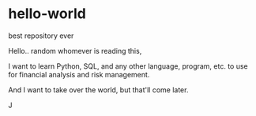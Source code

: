 # hello-world
best repository ever

Hello.. random whomever is reading this,

I want to learn Python, SQL, and any other language, program, etc. to use for financial analysis and risk management. 

And I want to take over the world, but that'll come later. 

J



